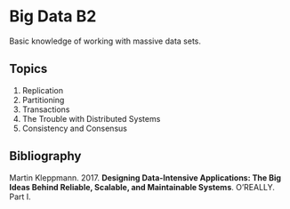 # Big Data B2
Basic knowledge of working with massive data sets.

## Topics
1.	Replication
2.	Partitioning
3.	Transactions 
4.	The Trouble with Distributed Systems
5.	Consistency and Consensus 

## Bibliography
Martin Kleppmann. 2017. **Designing Data-Intensive Applications: The Big Ideas Behind Reliable, Scalable, and Maintainable Systems**. O’REALLY. Part I.